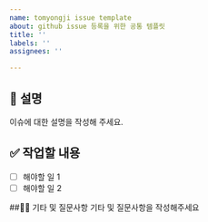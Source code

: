 ```yaml
---
name: tomyongji issue template
about: github issue 등록을 위한 공통 템플릿
title: ''
labels: ''
assignees: ''

---
```


## 📄 설명
이슈에 대한 설명을 작성해 주세요.
      
## ✅ 작업할 내용
- [ ] 해야할 일 1
- [ ] 해야할 일 2

##🙋🏻 기타 및 질문사항
기타 및 질문사항을 작성해주세요
